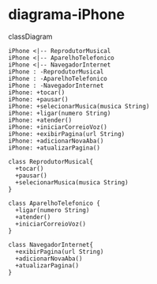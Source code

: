 # diagrama-iPhone

classDiagram

    iPhone <|-- ReprodutorMusical
    iPhone <|-- AparelhoTelefonico 
    iPhone <|-- NavegadorInternet
    iPhone : -ReprodutorMusical
    iPhone : -AparelhoTelefonico
    iPhone : -NavegadorInternet
    iPhone: +tocar()
    iPhone: +pausar()
    iPhone: +selecionarMusica(musica String)
    iPhone: +ligar(numero String)
    iPhone: +atender()
    iPhone: +iniciarCorreioVoz()
    iPhone: +exibirPagina(url String)
    iPhone: +adicionarNovaAba()
    iPhone: +atualizarPagina()

    class ReprodutorMusical{
      +tocar()
      +pausar()
      +selecionarMusica(musica String)
    }
    
    class AparelhoTelefonico {
      +ligar(numero String)
      +atender()
      +iniciarCorreioVoz()
    }
    
    class NavegadorInternet{
      +exibirPagina(url String)
      +adicionarNovaAba()
      +atualizarPagina()
    }